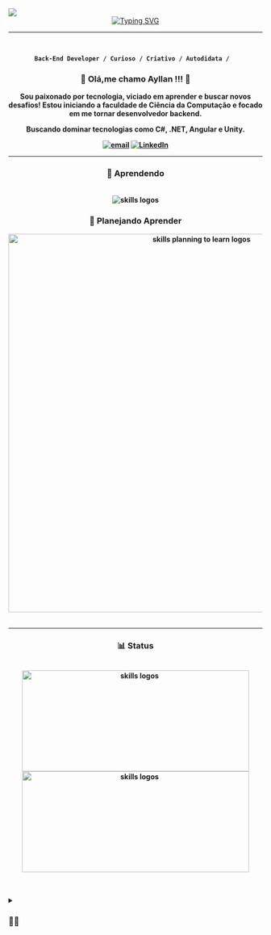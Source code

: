 
<div> <img src="https://media.tenor.com/MkI8xJLf6iwAAAAC/background-aesthetic.gif"/>
</div>

<div align="center">
<a href="https://git.io/typing-svg"><img src="https://readme-typing-svg.demolab.com?font=Dosis&weight=700&size=25&duration=1900&pause=1000&color=BFCDE0&center=true&vCenter=true&width=435&lines=Hi%2C+I%C2%B4m+Ayllan+Alves+;Welcome+to+my+profile!" alt="Typing SVG" /></a>
</div>

---


<div align= "center">
  <br>

 <strong> **`Back-End Developer / Curioso / Criativo / Autodidata /  `** <strong>
  
  <h3> <strong> 🖖 Olá,me chamo Ayllan !!! 🖖 <strong> </h3>
<p> Sou paixonado por tecnologia, viciado em aprender e buscar novos desafios! Estou iniciando a faculdade de Ciência da Computação e focado em me tornar desenvolvedor backend. 
</p>
  <p>Buscando dominar tecnologias como C#, .NET, Angular e Unity.</p>

   <p align="center">
      <a href="mailto:franciscoayllan@gmail.com">
         <img alt="email" title="Entre em contato" src="https://img.shields.io/badge/Gmail-333333?style=for-the-badge&logo=gmail&logoColor=red"/></a>
	<a href="https://www.linkedin.com/in/ayllan-silva-3a4448192">
         <img alt="LinkedIn" title="LinkedIn" src="https://img.shields.io/badge/LinkedIn-0077B5?style=for-the-badge&logo=linkedin&logoColor=white"/></a>

   </p>
</div>

---
<div align= "center">
     <h3> <strong> 📖 Aprendendo  </strong></h3> <br>
     <img align= "center" padding ="0"src="https://skillicons.dev/icons?i=cs,dotnet,angular,ts,git,github" alt="skills logos"/>
     <h3> <strong> 💭 Planejando Aprender </strong></h3>
     <img align= "center" width="750px"src="https://skillicons.dev/icons?i=kotlin,unity,golang,java,js,html,css,mongodb,postgres,py,gcp,azure,aws,docker,kubernetes" alt="skills planning to learn logos">
</div></br>

---
<div align= "center">
     <h3> <strong> 📊 Status </strong></h3> <br>
      <img align= "center" width="450px" height="200px" margin="10px" src="https://github-readme-stats.vercel.app/api?username=FAyllan111&show_icons=true&theme=tokyonight" alt="skills logos"/>
      <img align= "center" width="450px" height="200px" margin="10px" src="https://github-readme-stats.vercel.app/api/top-langs/?username=FAyllan111&langs_count=5&theme=tokyonight" alt="skills logos"/>
</div></br>

</a>

##

<details>
<summary><h3>👨‍💻 </h3></summary>
      

 
